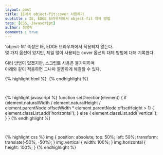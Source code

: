 ```yaml
---
layout: post
title: IE에서 object-fit:cover 사용하기
subtitle : IE, EDGE 브라우저에서 object-fit 대체 방법
tags: [CSS, Javascript]
author: 최정락
comments : true
---
```


'object-fit' 속성은 IE, EDGE 브라우저에서 적용되지 않는다.  
몇 가지 옵션이 있지만, 제일 많이 사용되는 cover 옵션의 대체 방법에 대해 기록한다.
<br>

여러 방법이 있겠지만, 스크립트 사용은 불가피하며  
아래와 같이 적용하면 그나마 깔끔하게 해결할 수 있다.
<br>

{% highlight html %}
<img src="img.jpg" alt="" onload="setDirection(this)" alt="">
{% endhighlight %}

<br>

{% highlight javascript %}
function setDirection(element) {
	if (element.naturalWidth / element.naturalHeight / element.parentNode.offsetWidth * element.parentNode.offsetHeight > 1) {
		element.classList.add('horizontal');
	} else {
		element.classList.add('vertical');
	}
}
{% endhighlight %}

<br>

{% highlight css %}
img {
	position: absolute;
	top: 50%;
	left: 50%;
	transform: translate(-50%, -50%);
}
img.vertical {
	width: 100%;
}
img.horizontal {
	height: 100%;
}
{% endhighlight %}